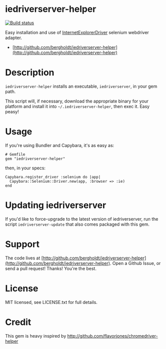 # iedriverserver-helper

[![Build status](https://api.travis-ci.org/bergholdt/iedriverserver-helper.svg)](https://travis-ci.org/bergholdt/iedriverserver-helper)

Easy installation and use of [InternetExplorerDriver](https://github.com/SeleniumHQ/selenium/wiki/InternetExplorerDriver) selenium webdriver adapter.

* [http://github.com/bergholdt/iedriverserver-helper](http://github.com/bergholdt/iedriverserver-helper)


# Description

`iedriverserver-helper` installs an executable, `iedriverserver`, in your
gem path.

This script will, if necessary, download the appropriate binary for
your platform and install it into `~/.iedriverserver-helper`, then exec
it. Easy peasy!


# Usage

If you're using Bundler and Capybara, it's as easy as:

    # Gemfile
    gem "iedriverserver-helper"

then, in your specs:

    Capybara.register_driver :selenium do |app|
      Capybara::Selenium::Driver.new(app, :browser => :ie)
    end


# Updating iedriverserver

If you'd like to force-upgrade to the latest version of iedriverserver,
run the script `iedriverserver-update` that also comes packaged with
this gem.


# Support

The code lives at
[http://github.com/bergholdt/iedriverserver-helper](http://github.com/bergholdt/iedriverserver-helper).
Open a Github Issue, or send a pull request! Thanks! You're the best.


# License

MIT licensed, see LICENSE.txt for full details.


# Credit

This gem is heavy inspired by http://github.com/flavorjones/chromedriver-helper
